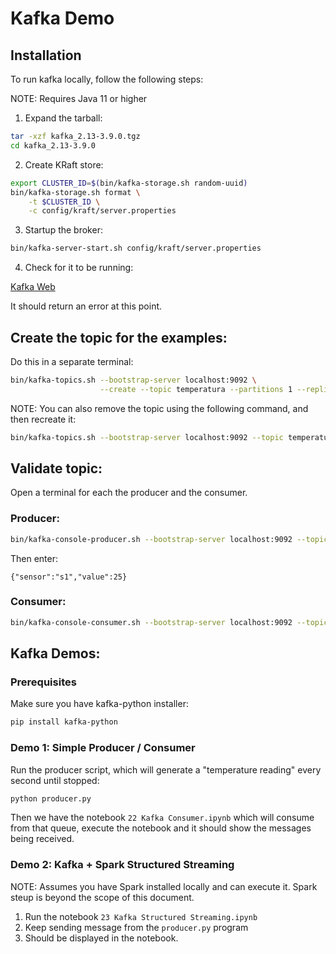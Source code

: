 # Kafka Demo

## Installation

To run kafka locally, follow the following steps:

NOTE: Requires Java 11 or higher

1. Expand the tarball:

```bash
tar -xzf kafka_2.13-3.9.0.tgz
cd kafka_2.13-3.9.0
```

2. Create KRaft store:

```bash
export CLUSTER_ID=$(bin/kafka-storage.sh random-uuid)
bin/kafka-storage.sh format \
    -t $CLUSTER_ID \
    -c config/kraft/server.properties
```

3. Startup the broker:

```bash
bin/kafka-server-start.sh config/kraft/server.properties
```

4. Check for it to be running:

[Kafka Web](http://localhost:9092)

It should return an error at this point.

## Create the topic for the examples:

Do this in a separate terminal:

```bash
bin/kafka-topics.sh --bootstrap-server localhost:9092 \
                    --create --topic temperatura --partitions 1 --replication-factor 1
```

NOTE: You can also remove the topic using the following command, and then recreate it:

```bash
bin/kafka-topics.sh --bootstrap-server localhost:9092 --topic temperatura --delete
```

## Validate topic:

Open a terminal for each the producer and the consumer.

### Producer:

```bash
bin/kafka-console-producer.sh --bootstrap-server localhost:9092 --topic temperatura
```
Then enter:
```
{"sensor":"s1","value":25}
```

### Consumer:

```bash
bin/kafka-console-consumer.sh --bootstrap-server localhost:9092 --topic temperatura --from-beginning
```

## Kafka Demos:

### Prerequisites

Make sure you have kafka-python installer:

```bash
pip install kafka-python
```

### Demo 1: Simple Producer / Consumer

Run the producer script, which will generate a "temperature reading" every second until stopped:

```bash
python producer.py
```

Then we have the notebook `22 Kafka Consumer.ipynb` which will consume from that queue, execute the notebook and it should show the messages being received.

### Demo 2: Kafka + Spark Structured Streaming

NOTE: Assumes you have Spark installed locally and can execute it. Spark steup is beyond the scope of this document.

1. Run the notebook `23 Kafka Structured Streaming.ipynb`
2. Keep sending message from the `producer.py` program
3. Should be displayed in the notebook.


